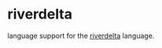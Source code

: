 # riverdelta

language support for the [riverdelta](https://github.com/Nilstrieb/riverdelta) language.
